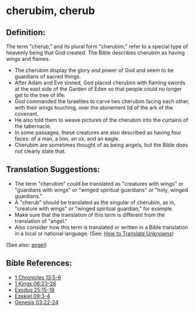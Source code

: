 # cherubim, cherub #

## Definition: ##

The term "cherub," and its plural form "cherubim," refer to a special type of heavenly being that God created. The Bible describes cherubim as having wings and flames. 

* The cherubim display the glory and power of God and seem to be guardians of sacred things.
* After Adam and Eve sinned, God placed cherubim with flaming swords at the east side of the Garden of Eden so that people could no longer get to the tree of life.
* God commanded the Israelites to carve two cherubim facing each other, with their wings touching, over the atonement lid of the ark of the covenant.
* He also told them to weave pictures of the cherubim into the curtains of the tabernacle.
* In some passages, these creatures are also described as having four faces: of a man, a lion, an ox, and an eagle.
* Cherubim are sometimes thought of as being angels, but the Bible does not clearly state that. 

## Translation Suggestions: ##

* The term "cherubim" could be translated as "creatures with wings" or "guardians with wings" or "winged spiritual guardians" or "holy, winged guardians."
* A "cherub" should be translated as the singular of cherubim, as in, "creature with wings" or "winged spiritual guardian," for example.
* Make sure that the translation of this term is different from the translation of "angel."
* Also consider how this term is translated or written in a Bible translation in a local or national language. (See: [How to Translate Unknowns](https://git.door43.org/Door43/en-ta-translate-vol1/src/master/content/translate_unknown.md))

(See also: [angel](../kt/angel.md))

## Bible References: ##

* [1 Chronicles 13:5-6](https://door43.org/en/bible/notes/1ch/13/05)
* [1 Kings 06:23-26](https://door43.org/en/bible/notes/1ki/06/23)
* [Exodus 25:15-18](https://door43.org/en/bible/notes/exo/25/15)
* [Ezekiel 09:3-4](https://door43.org/en/bible/notes/ezk/09/03)
* [Genesis 03:22-24](https://door43.org/en/bible/notes/gen/03/22)

